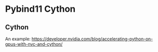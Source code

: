 # Pybind11 Cython



## Cython

An example: https://developer.nvidia.com/blog/accelerating-python-on-gpus-with-nvc-and-cython/

